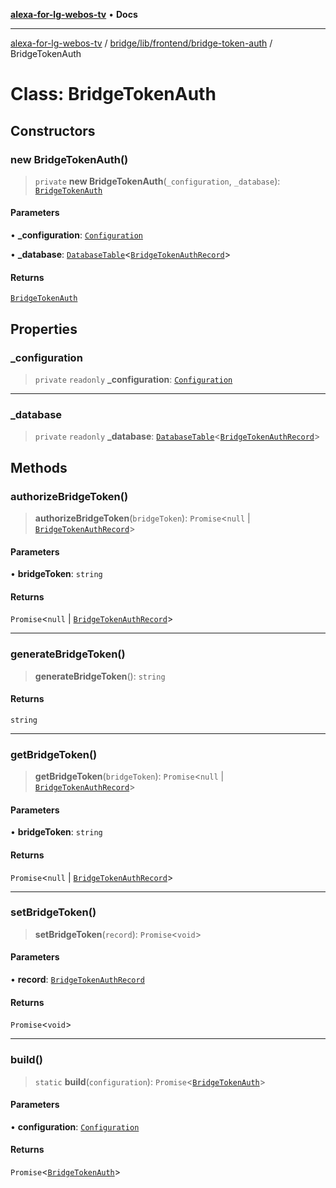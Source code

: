 [**alexa-for-lg-webos-tv**](../../../../../README.md) • **Docs**

***

[alexa-for-lg-webos-tv](../../../../../modules.md) / [bridge/lib/frontend/bridge-token-auth](../README.md) / BridgeTokenAuth

# Class: BridgeTokenAuth

## Constructors

### new BridgeTokenAuth()

> `private` **new BridgeTokenAuth**(`_configuration`, `_database`): [`BridgeTokenAuth`](BridgeTokenAuth.md)

#### Parameters

• **\_configuration**: [`Configuration`](../../../configuration/classes/Configuration.md)

• **\_database**: [`DatabaseTable`](../../../database/classes/DatabaseTable.md)\<[`BridgeTokenAuthRecord`](../type-aliases/BridgeTokenAuthRecord.md)\>

#### Returns

[`BridgeTokenAuth`](BridgeTokenAuth.md)

## Properties

### \_configuration

> `private` `readonly` **\_configuration**: [`Configuration`](../../../configuration/classes/Configuration.md)

***

### \_database

> `private` `readonly` **\_database**: [`DatabaseTable`](../../../database/classes/DatabaseTable.md)\<[`BridgeTokenAuthRecord`](../type-aliases/BridgeTokenAuthRecord.md)\>

## Methods

### authorizeBridgeToken()

> **authorizeBridgeToken**(`bridgeToken`): `Promise`\<`null` \| [`BridgeTokenAuthRecord`](../type-aliases/BridgeTokenAuthRecord.md)\>

#### Parameters

• **bridgeToken**: `string`

#### Returns

`Promise`\<`null` \| [`BridgeTokenAuthRecord`](../type-aliases/BridgeTokenAuthRecord.md)\>

***

### generateBridgeToken()

> **generateBridgeToken**(): `string`

#### Returns

`string`

***

### getBridgeToken()

> **getBridgeToken**(`bridgeToken`): `Promise`\<`null` \| [`BridgeTokenAuthRecord`](../type-aliases/BridgeTokenAuthRecord.md)\>

#### Parameters

• **bridgeToken**: `string`

#### Returns

`Promise`\<`null` \| [`BridgeTokenAuthRecord`](../type-aliases/BridgeTokenAuthRecord.md)\>

***

### setBridgeToken()

> **setBridgeToken**(`record`): `Promise`\<`void`\>

#### Parameters

• **record**: [`BridgeTokenAuthRecord`](../type-aliases/BridgeTokenAuthRecord.md)

#### Returns

`Promise`\<`void`\>

***

### build()

> `static` **build**(`configuration`): `Promise`\<[`BridgeTokenAuth`](BridgeTokenAuth.md)\>

#### Parameters

• **configuration**: [`Configuration`](../../../configuration/classes/Configuration.md)

#### Returns

`Promise`\<[`BridgeTokenAuth`](BridgeTokenAuth.md)\>
